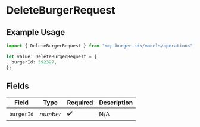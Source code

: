 # DeleteBurgerRequest

## Example Usage

```typescript
import { DeleteBurgerRequest } from "mcp-burger-sdk/models/operations";

let value: DeleteBurgerRequest = {
  burgerId: 592327,
};
```

## Fields

| Field              | Type               | Required           | Description        |
| ------------------ | ------------------ | ------------------ | ------------------ |
| `burgerId`         | *number*           | :heavy_check_mark: | N/A                |